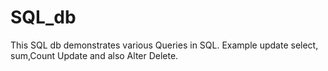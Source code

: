 # SQL_db
This SQL db demonstrates various Queries in SQL. Example update select, sum,Count Update and also Alter Delete.
